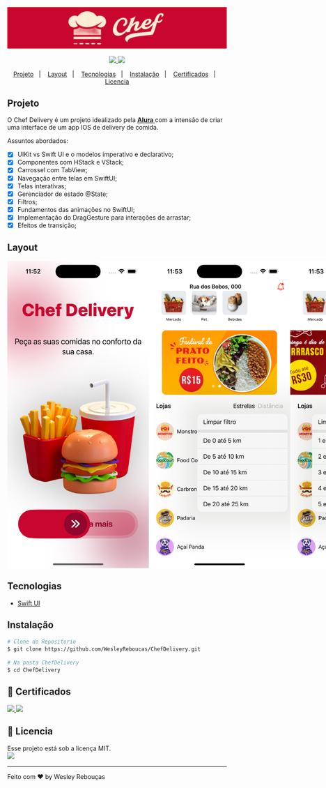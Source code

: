 
<div >
  <img src="ChefDelivery/Assets.xcassets/github/ChefDeliveryBanner.png" width="1000px">
</div>

<p align="center">
	<a href="https://www.linkedin.com/in/wesley-andrade/">	
		<img src="https://img.shields.io/static/v1?label=&message=WesleyAndrade&color=199ffc&style=flat&logo=linkedin"/>
	</a>
	<a href="https://choosealicense.com/licenses/mit/">	
		<img src="https://img.shields.io/static/v1?label=License&message=MIT&color=199ffc&style=flat"/>
	</a>
</p>

<p align="center">
  <a href="#projeto">Projeto</a>&nbsp;&nbsp;&nbsp;|&nbsp;&nbsp;&nbsp;
  <a href="#layout">Layout</a>&nbsp;&nbsp;&nbsp;|&nbsp;&nbsp;&nbsp;
  <a href="#tecnologias">Tecnologias</a>&nbsp;&nbsp;&nbsp;|&nbsp;&nbsp;&nbsp;
  <a href="#instalação">Instalação</a>&nbsp;&nbsp;&nbsp;|&nbsp;&nbsp;&nbsp;
  <a href="#scroll-certificados">Certificados</a>&nbsp;&nbsp;&nbsp;|&nbsp;&nbsp;&nbsp;
  <a href="#page_with_curl-licencia">Licencia</a>
</p>

## Projeto

O Chef Delivery é um projeto idealizado pela 
<a href="https://alura.com.br/"> **Alura** </a> 
com a intensão de criar uma interface de um app IOS de delivery de comida.

Assuntos abordados:

- [x] UIKit vs Swift UI e o modelos imperativo e declarativo;
- [x] Componentes com HStack e VStack;
- [x] Carrossel com TabView;
- [x] Navegação entre telas em SwiftUI;
- [x] Telas interativas;
- [x] Gerenciador de estado @State;
- [x] Filtros;
- [x] Fundamentos das animações no SwiftUI;
- [x] Implementação do DragGesture para interações de arrastar;
- [x] Efeitos de transição;

## Layout
<div style="display: flex; flex-direction: 'row'; align-items: 'center';">
	<img src="ChefDelivery/Assets.xcassets/github/ScreenshotChefDelivery_1.png" width="325px">
	<img src="ChefDelivery/Assets.xcassets/github/ScreenshotChefDelivery_3.png" width="325px">
	<img src="ChefDelivery/Assets.xcassets/github/ScreenshotChefDelivery_4.png" width="325px">
	<img src="ChefDelivery/Assets.xcassets/github/ScreenshotChefDelivery_5.png" width="325px">
	<img src="ChefDelivery/Assets.xcassets/github/ScreenshotChefDelivery_6.png" width="325px">
	<img src="ChefDelivery/Assets.xcassets/github/ScreenshotChefDelivery_7.png" width="325px">
</div>

## Tecnologias

- [Swift UI](https://www.swift.org/)

## Instalação

```bash
# Clone do Repositorio
$ git clone https://github.com/WesleyReboucas/ChefDelivery.git
```

```bash
# Na pasta ChefDelivery
$ cd ChefDelivery

```


## :scroll: Certificados 

<a href="https://cursos.alura.com.br/certificate/2ca04c07-6dfc-4e4d-a344-b87a32ce6c6c?lang=pt_BR">
	<img src="https://img.shields.io/static/v1?label=Alura&message=2023&color=199ffc&style=flat"/>
</a>

<a href="https://cursos.alura.com.br/certificate/2ca04c07-6dfc-4e4d-a344-b87a32ce6c6c?lang=pt_BR">
	<img src="https://img.shields.io/static/v1?label=Alura&message=2023&color=199ffc&style=flat"/>
</a>


## :page_with_curl: Licencia 
<div>
  Esse projeto está sob a licença MIT.   
</div>
<a href="https://choosealicense.com/licenses/mit/">
	<img src="https://img.shields.io/static/v1?label=License&message=2021&color=A31F34&style=flat"/>
</a>




---

Feito com ♥ by Wesley Rebouças



